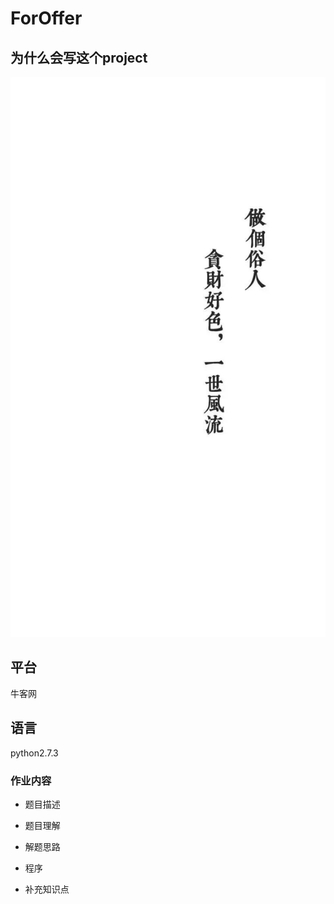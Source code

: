 # ForOffer

## 为什么会写这个project
 

![image](picture/work/做个俗人.png)

## 平台

牛客网

## 语言
python2.7.3

### 作业内容

* 题目描述

* 题目理解

* 解题思路

* 程序

* 补充知识点
